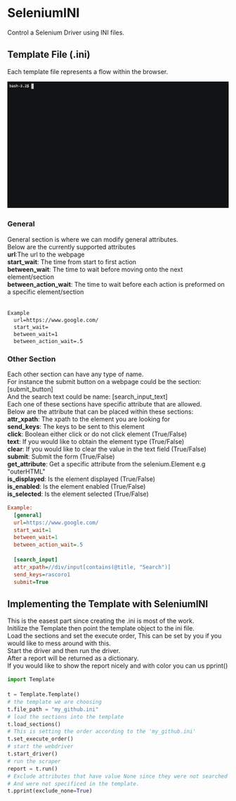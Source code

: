 # SeleniumINI
Control a Selenium Driver using INI files.

## Template File (.ini)
Each template file represents a flow within the browser.

![Demo](https://github.com/rascoro1/SeleniumINI/blob/master/demo.gif)

### General
General section is where we can modify general attributes. <br />
Below are the currently supported attributes<br />
**url**:The url to the webpage<br />
**start_wait**: The time from start to first action<br />
**between_wait**: The time to wait before moving onto the next element/section<br />
**between_action_wait**: The time to wait before each action is preformed on a specific element/section<br />
<br />
```
Example
  url=https://www.google.com/
  start_wait=
  between_wait=1
  between_action_wait=.5
```

### Other Section
Each other section can have any type of name. <br />
For instance the submit button on a webpage could be the section: [submit_button]<br />
And the search text could be name: [search_input_text]<br />
Each one of these sections have specific attribute that are allowed.<br />
Below are the attribute that can be placed within these sections:<br />
**attr_xpath**: The xpath to the element you are looking for<br />
**send_keys**: The keys to be sent to this element<br />
**click**: Boolean either click or do not click element (True/False)<br />
**text**: If you would like to obtain the element type (True/False)<br />
**clear**: If you would like to clear the value in the text field (True/False)<br />
**submit**: Submit the form (True/False)<br />
**get_attribute**: Get a specific attribute from the selenium.Element e.g "outerHTML"<br />
**is_displayed**: Is the element displayed (True/False)<br />
**is_enabled**: Is the element enabled (True/False)<br />
**is_selected**: Is the element selected (True/False)<br />

```ini
Example:
  [general]
  url=https://www.google.com/
  start_wait=1
  between_wait=1
  between_action_wait=.5

  [search_input]
  attr_xpath=//div/input[contains(@title, "Search")]
  send_keys=rascoro1
  submit=True
```

## Implementing the Template with SeleniumINI
This is the easest part since creating the .ini is most of the work.<br />
Initilize the Template then point the template object to the ini file.<br />
Load the sections and set the execute order, This can be set by you if you would like to mess around with this.<br />
Start the driver and then run the driver.<br />
After a report will be returned as a dictionary.<br />
If you would like to show the report nicely and with color you can us pprint()<br />

```python
import Template

t = Template.Template()
# the template we are choosing
t.file_path = "my_github.ini"
# load the sections into the template
t.load_sections()
# This is setting the order according to the 'my_github.ini'
t.set_execute_order()
# start the webdriver
t.start_driver()
# run the scraper
report = t.run()
# Exclude attributes that have value None since they were not searched for
# And were not specificed in the template.
t.pprint(exclude_none=True)
```




